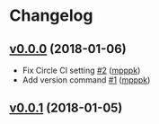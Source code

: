# Changelog

## [v0.0.0](https://github.com/mpppk/gored/compare/77d80c98a364...v0.0.0) (2018-01-06)

* Fix Circle CI setting [#2](https://github.com/mpppk/gored/pull/2) ([mpppk](https://github.com/mpppk))
* Add version command [#1](https://github.com/mpppk/gored/pull/1) ([mpppk](https://github.com/mpppk))

## [v0.0.1](https://github.com/mpppk/gored/compare/77d80c98a364...v0.0.1) (2018-01-05)
